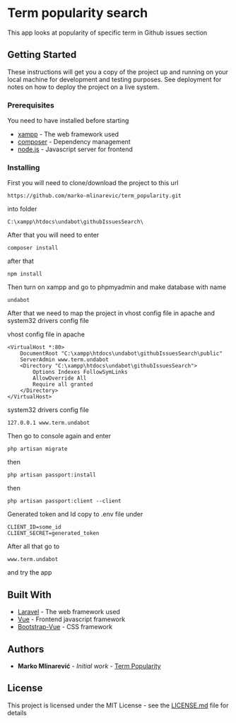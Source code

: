 # Term popularity search

This app looks at popularity of specific term in Github issues section

## Getting Started

These instructions will get you a copy of the project up and running on your local machine for development and testing purposes. See deployment for notes on how to deploy the project on a live system.

### Prerequisites

You need to have installed before starting

* [xampp](https://www.apachefriends.org/index.html) - The web framework used
* [composer](https://getcomposer.org/) - Dependency management
* [node.js](https://nodejs.org/) - Javascript server for frontend

### Installing

First you will need to clone/download the project to this url

```
https://github.com/marko-mlinarevic/term_popularity.git
```
into folder
```
C:\xampp\htdocs\undabot\githubIssuesSearch\
```

After that you will need to enter 

```
composer install
```

after that 

```
npm install
```

Then turn on xampp and go to phpmyadmin and make database with name

```
undabot
```

After that we need to map the project in vhost config file in apache 
and system32 drivers config file

vhost config file in apache

```
<VirtualHost *:80>
    DocumentRoot "C:\xampp\htdocs\undabot\githubIssuesSearch\public"
    ServerAdmin www.term.undabot
    <Directory "C:\xampp\htdocs\undabot\githubIssuesSearch">
        Options Indexes FollowSymLinks
        AllowOverride All
        Require all granted
    </Directory>
</VirtualHost>
```

system32 drivers config file

```
127.0.0.1 www.term.undabot
```

Then go to console again and enter

```
php artisan migrate
```
then 

```
php artisan passport:install
```
then

```
php artisan passport:client --client
```

Generated token and Id copy to .env file under 

```
CLIENT_ID=some_id
CLIENT_SECRET=generated_token
```

After all that go to 

```
www.term.undabot
```

and try the app

## Built With

* [Laravel](https://laravel.com/) - The web framework used
* [Vue](https://vuejs.org/) - Frontend javascript framework
* [Bootstrap-Vue](https://bootstrap-vue.js.org/) - CSS framework


## Authors

* **Marko Mlinarević** - *Initial work* - [Term Popularity](https://github.com/marko-mlinarevic/term_popularity)

## License

This project is licensed under the MIT License - see the [LICENSE.md](LICENSE.md) file for details